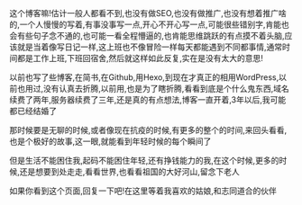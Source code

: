这个博客嘛!估计一般人都看不到,也没有做SEO,也没有做推广,也没有想着推广啥的,一个人慢慢的写着,有事没事写一点,开心不开心写一点,可能很些错别字,肯能也会有些句子念不通的,也可能一看全程懵逼的,也肯能思维跳跃的有点摸不着头脑,应该就是当着像写日记一样,这上班也不像冒险一样每天都能遇到不同都事情,通常时间都是工作上班,下班回宿舍,然后就这样如此反复,实在是没有太大的意思!

以前也写了些博客,在简书,在Github,用Hexo,到现在才真正的相用WordPress,以前也用过,没有认真去折腾,以前用,也是为了瞎折腾,看看到底是个什么鬼东西,域名续费了两年,服务器续费了三年,还是真的有点想法,博客一直开着,3年以后,我可能都已经结婚了

那时候要是无聊的时候,或者像现在抗疫的时候,有更多的整个的时间,来回头看看,也是个极好的故事,这一眼,就能看到年轻时候的每个瞬间了

但是生活不能困住我,起码不能困住年轻,还有挣钱能力的我,在这个时候,更多的时候,还是想要到处走走,看看世界,也看看祖国的大好河山,留念下老人

如果你看到这个页面,回复一下吧!在这里等着我喜欢的姑娘,和志同道合的伙伴